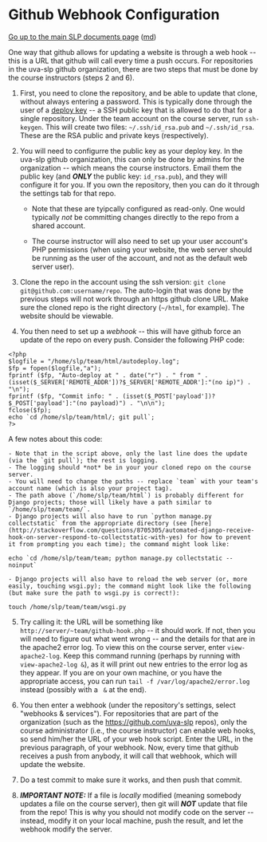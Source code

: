 Github Webhook Configuration
============================

[Go up to the main SLP documents page](index.html) ([md](index.md))

One way that github allows for updating a website is through a web hook -- this is a URL that github will call every time a push occurs.  For repositories in the uva-slp github organization, there are two steps that must be done by the course instructors (steps 2 and 6).

1. First, you need to clone the repository, and be able to update that clone, without always entering a password.  This is typically done through the user of a [deploy key](https://developer.github.com/guides/managing-deploy-keys/#deploy-keys) -- a SSH public key that is allowed to do that for a single repository.  Under the team account on the course server, run `ssh-keygen`.  This will create two files: `~/.ssh/id_rsa.pub` and `~/.ssh/id_rsa`.  These are the RSA public and private keys (respectively).

2. You will need to configurre the public key as your deploy key. In the uva-slp github organization, this can only be done by admins for the organization -- which means the course instructors.  Email them the public key (and ***ONLY*** the public key: `id_rsa.pub`), and they will configure it for you.  If you own the repository, then you can do it through the settings tab for that repo.

    - Note that these are tyipcally configured as read-only.  One would typically *not* be committing changes directly to the repo from a shared account.

	- The course instructor will also need to set up your user account's PHP permissions (when using your website, the web server should be running as the user of the account, and not as the default web server user).

3. Clone the repo in the account using the ssh version: `git clone git@github.com:username/repo`.  The auto-login that was done by the previous steps will not work through an https github clone URL.  Make sure the cloned repo is the right directory (`~/html`, for example).  The website should be viewable.

4. You then need to set up a *webhook* -- this will have github force an update of the repo on every push.  Consider the following PHP code:
```
<?php
$logfile = "/home/slp/team/html/autodeploy.log";
$fp = fopen($logfile,"a");
fprintf ($fp, "Auto-deploy at " . date("r") . " from " . (isset($_SERVER['REMOTE_ADDR'])?$_SERVER['REMOTE_ADDR']:"(no ip)") . "\n");
fprintf ($fp, "Commit info: " . (isset($_POST['payload'])?$_POST['payload']:"(no payload)") . "\n\n");
fclose($fp);
echo `cd /home/slp/team/html/; git pull`;
?>
```
A few notes about this code:

    - Note that in the script above, only the last line does the update (via the `git pull`); the rest is logging.
	- The logging should *not* be in your your cloned repo on the course server.
    - You will need to change the paths -- replace `team` with your team's account name (which is also your project tag).
    - The path above (`/home/slp/team/html`) is probably different for Django projects; those will likely have a path similar to `/home/slp/team/team/`.
    - Django projects will also have to run `python manage.py collectstatic` from the appropriate directory (see [here](http://stackoverflow.com/questions/8705305/automated-django-receive-hook-on-server-respond-to-collectstatic-with-yes) for how to prevent it from prompting you each time); the command might look like:
```
echo `cd /home/slp/team/team; python manage.py collectstatic --noinput`
```
    - Django projects will also have to reload the web server (or, more easily, touching wsgi.py); the command might look like the following (but make sure the path to wsgi.py is correct!):
```
touch /home/slp/team/team/wsgi.py
```
5. Try calling it: the URL will be something like `http://server/~team/github-hook.php` -- it should work.  If not, then you will need to figure out what went wrong -- and the details for that are in the apache2 error log.  To view this on the course server, enter `view-apache2-log`.  Keep this command running (perhaps by running with `view-apache2-log &`), as it will print out new entries to the error log as they appear.  If you are on your own machine, or you have the appropriate access, you can run `tail -f /var/log/apache2/error.log` instead (possibly with a ` &` at the end).

6. You then enter a webhook (under the repository's settings, select "webhooks & services").  For repositories that are part of the organization (such as the https://github.com/uva-slp repos), only the course administrator (i.e., the course instructor) can enable web hooks, so send him/her the URL of your web hook script.  Enter the URL, in the previous paragraph, of your webhook.  Now, every time that github receives a push from anybody, it will call that webhook, which will update the website.

7. Do a test commit to make sure it works, and then push that commit.

8. ***IMPORTANT NOTE:*** If a file is *locally* modified (meaning somebody updates a file on the course server), then git will ***NOT*** update that file from the repo!  This is why you should not modify code on the server -- instead, modify it on your local machine, push the result, and let the webhook modify the server.

